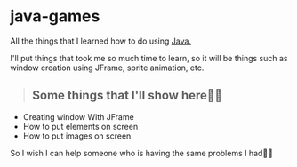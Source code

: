 # java-games
All the things that I learned how to do using <a href="https://www.java.com/en/">Java.</a>

I'll put things that took me so much time to learn, so it will be things such as window creation using JFrame, sprite animation, etc. 
> <h2> Some things that I'll show here👨‍💻</h2>

<ul>
  <li>Creating window With JFrame</li>
  <li>How to put elements on screen</li>
  <li>How to put images on screen</li>
</ul>

So I wish I can help someone who is having the same problems I had🙏🏻
